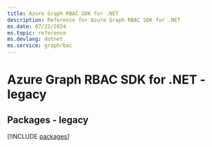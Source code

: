 ```yaml
---
title: Azure Graph RBAC SDK for .NET
description: Reference for Azure Graph RBAC SDK for .NET
ms.date: 07/22/2024
ms.topic: reference
ms.devlang: dotnet
ms.service: graphrbac
---
```

# Azure Graph RBAC SDK for .NET - legacy
## Packages - legacy
[!INCLUDE [packages](graph-rbac-index.md)]